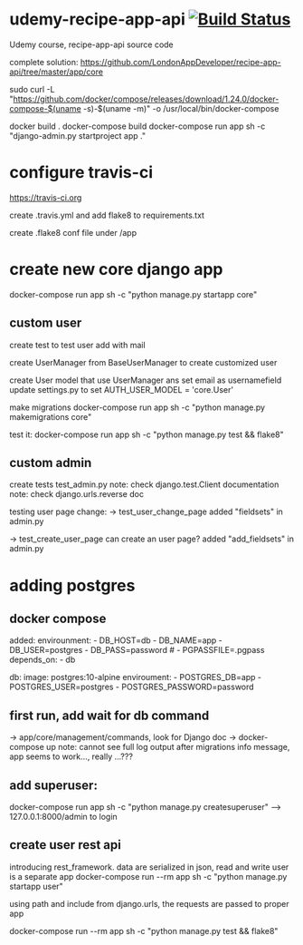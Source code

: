# udemy-recipe-app-api [![Build Status](https://travis-ci.org/mpasquini/udemy-recipe-app-api.svg?branch=development)](https://travis-ci.org/mpasquini/udemy-recipe-app-api)
Udemy course, recipe-app-api source code

complete solution: 
https://github.com/LondonAppDeveloper/recipe-app-api/tree/master/app/core



sudo curl -L "https://github.com/docker/compose/releases/download/1.24.0/docker-compose-$(uname -s)-$(uname -m)" -o /usr/local/bin/docker-compose


docker build .
docker-compose build
docker-compose run app sh -c "django-admin.py startproject app ."

# configure travis-ci
https://travis-ci.org

create .travis.yml
and add flake8 to requirements.txt

create .flake8 conf file under /app


# create new core django app  
docker-compose run app sh -c "python manage.py startapp core"

## custom user
create test to test user add with mail

create UserManager from BaseUserManager to create customized user

create User model that use UserManager ans set email as usernamefield
update settings.py to set AUTH_USER_MODEL = 'core.User'

make migrations
docker-compose run app sh -c "python manage.py makemigrations core" 

test it:
docker-compose run app sh -c "python manage.py test && flake8"



## custom admin
create tests test_admin.py
note: check django.test.Client documentation
note: check django.urls.reverse doc

testing user page change: 
-> test_user_change_page 
added "fieldsets" in admin.py

-> test_create_user_page
can create an user page?
added "add_fieldsets" in admin.py

# adding postgres
## docker compose
added: 
    envirounment:
      - DB_HOST=db
      - DB_NAME=app
      - DB_USER=postgres
      - DB_PASS=password
      #  - PGPASSFILE=.pgpass
    depends_on:
      - db

  db:
    image: postgres:10-alpine
    enviroument:
      - POSTGRES_DB=app
      - POSTGRES_USER=postgres
      - POSTGRES_PASSWORD=password
      

## first run, add wait for db command
-> app/core/management/commands, look for Django doc 
-> docker-compose up
note: cannot see full log output after migrations info message, 
app seems to work..., really ...???


## add superuser:
docker-compose run app sh -c "python manage.py createsuperuser"
--> 127.0.0.1:8000/admin to login 

## create user rest api
introducing rest_framework. 
data are serialized in json, read and write
user is a separate app
docker-compose run --rm app sh -c "python manage.py startapp user"

using path and include from django.urls, the requests are passed to proper app

docker-compose run --rm app sh -c "python manage.py test && flake8"

